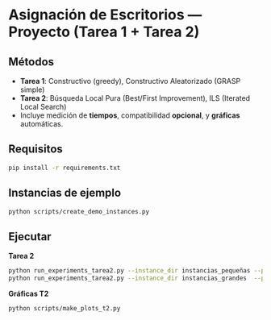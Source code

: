 # Asignación de Escritorios — Proyecto (Tarea 1 + Tarea 2)

## Métodos
- **Tarea 1**: Constructivo (greedy), Constructivo Aleatorizado (GRASP simple)
- **Tarea 2**: Búsqueda Local Pura (Best/First Improvement), ILS (Iterated Local Search)
- Incluye medición de **tiempos**, compatibilidad **opcional**, y **gráficas** automáticas.

## Requisitos
```bash
pip install -r requirements.txt
```

## Instancias de ejemplo
```bash
python scripts/create_demo_instances.py
```

## Ejecutar
**Tarea 2**
```bash
python run_experiments_tarea2.py --instance_dir instancias_pequeñas --plantilla Plantilla.xlsx --seed 42
python run_experiments_tarea2.py --instance_dir instancias_grandes  --plantilla Plantilla.xlsx --seed 42
```
**Gráficas T2**
```bash
python scripts/make_plots_t2.py
```

